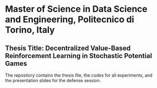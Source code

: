 # Master of Science in Data Science and Engineering, Politecnico di Torino, Italy

## Thesis Title: Decentralized Value-Based Reinforcement Learning in Stochastic Potential Games

The repository contains the thesis file, the codes for all experiments, and the presentation slides for the defense session.